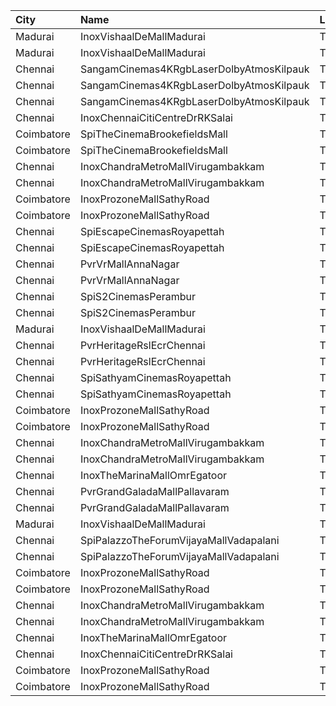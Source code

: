 | City       | Name                                     | Language |  Time | Type      | Price | Capacity | Booked |
| :--------- | :--------------------------------------- | :------- | ----: | :-------- | ----: | -------: | -----: |
| Madurai    | InoxVishaalDeMallMadurai                 | Tamil    | 11:35 | Club      |  178₹ |      115 |      0 |
| Madurai    | InoxVishaalDeMallMadurai                 | Tamil    | 11:35 | Executive |   60₹ |        1 |      0 |
| Chennai    | SangamCinemas4KRgbLaserDolbyAtmosKilpauk | Tamil    | 11:35 | Executive |  160₹ |      108 |     72 |
| Chennai    | SangamCinemas4KRgbLaserDolbyAtmosKilpauk | Tamil    | 11:35 | Corporate |  112₹ |       52 |      3 |
| Chennai    | SangamCinemas4KRgbLaserDolbyAtmosKilpauk | Tamil    | 11:35 | Budget    |   60₹ |       22 |     22 |
| Chennai    | InoxChennaiCitiCentreDrRKSalai           | Tamil    | 12:00 | Club      |  153₹ |       74 |      0 |
| Coimbatore | SpiTheCinemaBrookefieldsMall             | Tamil    | 12:05 | Elite     |  153₹ |       87 |      8 |
| Coimbatore | SpiTheCinemaBrookefieldsMall             | Tamil    | 12:05 | Budget    |   60₹ |       10 |      0 |
| Chennai    | InoxChandraMetroMallVirugambakkam        | Tamil    | 12:20 | Premiere  |   60₹ |        8 |      0 |
| Chennai    | InoxChandraMetroMallVirugambakkam        | Tamil    | 12:20 | Silver    |  153₹ |       75 |      0 |
| Coimbatore | InoxProzoneMallSathyRoad                 | Tamil    | 12:20 | Club      |  153₹ |       60 |      0 |
| Coimbatore | InoxProzoneMallSathyRoad                 | Tamil    | 12:20 | Executive |   60₹ |        8 |      0 |
| Chennai    | SpiEscapeCinemasRoyapettah               | Tamil    | 12:25 | Elite     |  191₹ |       50 |     21 |
| Chennai    | SpiEscapeCinemasRoyapettah               | Tamil    | 12:25 | Budget    |   60₹ |        5 |      5 |
| Chennai    | PvrVrMallAnnaNagar                       | Tamil    | 12:50 | Classic   |   60₹ |        5 |      4 |
| Chennai    | PvrVrMallAnnaNagar                       | Tamil    | 12:50 | Prime     |  191₹ |       51 |     15 |
| Chennai    | SpiS2CinemasPerambur                     | Tamil    | 13:05 | Elite     |  153₹ |       98 |      0 |
| Chennai    | SpiS2CinemasPerambur                     | Tamil    | 13:05 | Budget    |   60₹ |       11 |      0 |
| Madurai    | InoxVishaalDeMallMadurai                 | Tamil    | 15:10 | Club      |  178₹ |       58 |      0 |
| Chennai    | PvrHeritageRslEcrChennai                 | Tamil    | 15:25 | Classic   |   60₹ |       11 |     11 |
| Chennai    | PvrHeritageRslEcrChennai                 | Tamil    | 15:25 | Prime     |  153₹ |       98 |     51 |
| Chennai    | SpiSathyamCinemasRoyapettah              | Tamil    | 15:30 | Elite     |  153₹ |       51 |     19 |
| Chennai    | SpiSathyamCinemasRoyapettah              | Tamil    | 15:30 | Budget    |   60₹ |        6 |      5 |
| Coimbatore | InoxProzoneMallSathyRoad                 | Tamil    | 15:40 | Club      |  153₹ |       63 |      0 |
| Coimbatore | InoxProzoneMallSathyRoad                 | Tamil    | 15:40 | Executive |   60₹ |       11 |      0 |
| Chennai    | InoxChandraMetroMallVirugambakkam        | Tamil    | 15:45 | Premiere  |   60₹ |       10 |      0 |
| Chennai    | InoxChandraMetroMallVirugambakkam        | Tamil    | 15:45 | Silver    |  153₹ |       82 |      0 |
| Chennai    | InoxTheMarinaMallOmrEgatoor              | Tamil    | 15:50 | Club      |  153₹ |       56 |      0 |
| Chennai    | PvrGrandGaladaMallPallavaram             | Tamil    | 18:20 | Classic   |   60₹ |       14 |     14 |
| Chennai    | PvrGrandGaladaMallPallavaram             | Tamil    | 18:20 | Prime     |  153₹ |       76 |     20 |
| Madurai    | InoxVishaalDeMallMadurai                 | Tamil    | 18:30 | Club      |  178₹ |       63 |      0 |
| Chennai    | SpiPalazzoTheForumVijayaMallVadapalani   | Tamil    | 19:00 | Elite     |  153₹ |      104 |     18 |
| Chennai    | SpiPalazzoTheForumVijayaMallVadapalani   | Tamil    | 19:00 | Budget    |   60₹ |       14 |     12 |
| Coimbatore | InoxProzoneMallSathyRoad                 | Tamil    | 19:00 | Club      |  153₹ |       67 |      0 |
| Coimbatore | InoxProzoneMallSathyRoad                 | Tamil    | 19:00 | Executive |   60₹ |       11 |      0 |
| Chennai    | InoxChandraMetroMallVirugambakkam        | Tamil    | 19:05 | Premiere  |   60₹ |        8 |      0 |
| Chennai    | InoxChandraMetroMallVirugambakkam        | Tamil    | 19:05 | Silver    |  153₹ |       82 |      0 |
| Chennai    | InoxTheMarinaMallOmrEgatoor              | Tamil    | 19:10 | Club      |  153₹ |       58 |      0 |
| Chennai    | InoxChennaiCitiCentreDrRKSalai           | Tamil    | 19:10 | Club      |  153₹ |       67 |      0 |
| Coimbatore | InoxProzoneMallSathyRoad                 | Tamil    | 22:20 | Club      |  153₹ |       67 |      0 |
| Coimbatore | InoxProzoneMallSathyRoad                 | Tamil    | 22:20 | Executive |   60₹ |        8 |      0 |